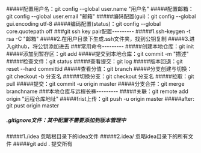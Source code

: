 #####配置用户名：git config --global user.name "用户名"
#####配置邮箱：git config --global user.email "邮箱"
#####编码配置(gui)：git config --global gui.encoding utf-8
#####编码配置(status)：git config --global core.quotepath off
###git ssh key pair配置---------
#####1.ssh-keygen -t rsa -C "邮箱"
#####2.在用户目录下生成.ssh文件夹，找到公钥复制
#####3.进入github，将公钥添加进去
###常用命令---------
#####创建本地仓库：git init 
#####添加到暂存区：git add 
#####提交到本地仓库：git commit -m "描述" 
#####检查文件：git status 
#####查看提交：git log 
#####版本回退：git reset --hard committid 
#####查看分值：git branch
#####分支创建与切换：git checkout -b 分支名
#####切换分支：git checkout 分支名
#####拉取：git pull
#####提交：git commit -u origin master
#####分支合并：git merge branchname
###本地仓库与远程长裤---------
#####关联：git remote add origin "远程仓库地址"
#####frist上传：git push -u origin master
#####after: git pust origin master

#####   .gitignore文件：其中配置不需要添加到版本管理中
#####1./idea 忽略根目录下的idea文件
#####2.idea/ 忽略idea目录下的所有文件
#####git add . 提交所有